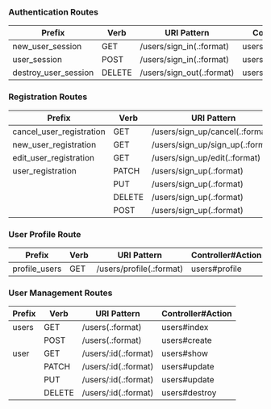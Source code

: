 ### Authentication Routes
| Prefix                    | Verb   | URI Pattern                      | Controller#Action               |
|---------------------------|--------|----------------------------------|---------------------------------|
| new_user_session          | GET    | /users/sign_in(.:format)         | users/sessions#new              |
| user_session              | POST   | /users/sign_in(.:format)         | users/sessions#create           |
| destroy_user_session      | DELETE | /users/sign_out(.:format)        | users/sessions#destroy          |

### Registration Routes
| Prefix                    | Verb   | URI Pattern                      | Controller#Action               |
|---------------------------|--------|----------------------------------|---------------------------------|
| cancel_user_registration  | GET    | /users/sign_up/cancel(.:format)  | users/registrations#cancel      |
| new_user_registration     | GET    | /users/sign_up/sign_up(.:format) | users/registrations#new         |
| edit_user_registration    | GET    | /users/sign_up/edit(.:format)    | users/registrations#edit        |
| user_registration         | PATCH  | /users/sign_up(.:format)         | users/registrations#update      |
|                           | PUT    | /users/sign_up(.:format)         | users/registrations#update      |
|                           | DELETE | /users/sign_up(.:format)         | users/registrations#destroy     |
|                           | POST   | /users/sign_up(.:format)         | users/registrations#create      |

### User Profile Route
| Prefix                    | Verb   | URI Pattern                      | Controller#Action               |
|---------------------------|--------|----------------------------------|---------------------------------|
| profile_users             | GET    | /users/profile(.:format)         | users#profile                   |

### User Management Routes
| Prefix                    | Verb   | URI Pattern                      | Controller#Action               |
|---------------------------|--------|----------------------------------|---------------------------------|
| users                     | GET    | /users(.:format)                 | users#index                     |
|                           | POST   | /users(.:format)                 | users#create                    |
| user                      | GET    | /users/:id(.:format)             | users#show                      |
|                           | PATCH  | /users/:id(.:format)             | users#update                    |
|                           | PUT    | /users/:id(.:format)             | users#update                    |
|                           | DELETE | /users/:id(.:format)             | users#destroy                   |